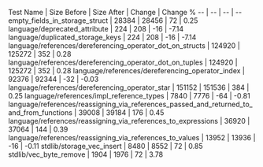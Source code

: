 Test Name | Size Before | Size After | Change | Change %
-- | -- | -- | --
empty_fields_in_storage_struct | 28384 | 28456 | 72 | 0.25
language/deprecated_attribute | 224 | 208 | -16 | -7.14
language/duplicated_storage_keys | 224 | 208 | -16 | -7.14
language/references/dereferencing_operator_dot_on_structs | 124920 | 125272 | 352 | 0.28
language/references/dereferencing_operator_dot_on_tuples | 124920 | 125272 | 352 | 0.28
language/references/dereferencing_operator_index | 92376 | 92344 | -32 | -0.03
language/references/dereferencing_operator_star | 151152 | 151536 | 384 | 0.25
language/references/impl_reference_types | 7840 | 7776 | -64 | -0.81
language/references/reassigning_via_references_passed_and_returned_to_and_from_functions | 39008 | 39184 | 176 | 0.45
language/references/reassigning_via_references_to_expressions | 36920 | 37064 | 144 | 0.39
language/references/reassigning_via_references_to_values | 13952 | 13936 | -16 | -0.11
stdlib/storage_vec_insert | 8480 | 8552 | 72 | 0.85
stdlib/vec_byte_remove | 1904 | 1976 | 72 | 3.78
